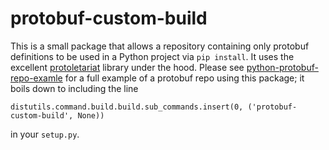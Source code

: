 # protobuf-custom-build

This is a small package that allows a repository containing only protobuf
definitions to be used in a Python project via `pip install`. It uses the
excellent [protoletariat](https://github.com/cpcloud/protoletariat) library
under the hood. Please see
[python-protobuf-repo-examle](https://github.com/sbrother/python-protobuf-repo-example)
for a full example of a protobuf repo using this package; it boils down to
including the line

```
distutils.command.build.build.sub_commands.insert(0, ('protobuf-custom-build', None))
```

in your `setup.py`.
